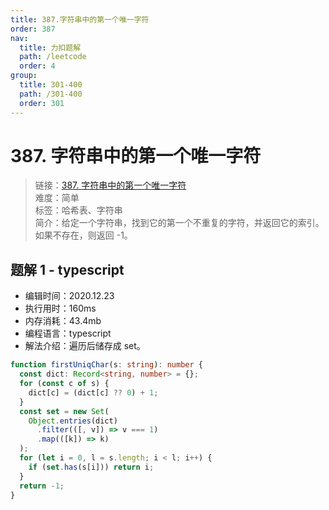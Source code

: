 ```yaml
---
title: 387.字符串中的第一个唯一字符
order: 387
nav:
  title: 力扣题解
  path: /leetcode
  order: 4
group:
  title: 301-400
  path: /301-400
  order: 301
---
```


# 387. 字符串中的第一个唯一字符

> 链接：[387. 字符串中的第一个唯一字符](https://leetcode-cn.com/problems/first-unique-character-in-a-string/)  
> 难度：简单  
> 标签：哈希表、字符串  
> 简介：给定一个字符串，找到它的第一个不重复的字符，并返回它的索引。如果不存在，则返回 -1。

## 题解 1 - typescript

- 编辑时间：2020.12.23
- 执行用时：160ms
- 内存消耗：43.4mb
- 编程语言：typescript
- 解法介绍：遍历后储存成 set。

```typescript
function firstUniqChar(s: string): number {
  const dict: Record<string, number> = {};
  for (const c of s) {
    dict[c] = (dict[c] ?? 0) + 1;
  }
  const set = new Set(
    Object.entries(dict)
      .filter(([, v]) => v === 1)
      .map(([k]) => k)
  );
  for (let i = 0, l = s.length; i < l; i++) {
    if (set.has(s[i])) return i;
  }
  return -1;
}
```
